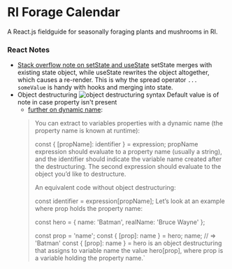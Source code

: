 # RI Forage Calendar
A React.js fieldguide for seasonally foraging plants and mushrooms in RI.

### React Notes
* [Stack overflow note on setState and useState](https://stackoverflow.com/questions/53574614/multiple-calls-to-state-updater-from-usestate-in-component-causes-multiple-re-re)
setState merges with existing state object, while useState rewrites the object altogether, which causes a re-render. This is why the spread operator `... someValue` is handy with hooks and merging into state.
* Object destructuring ![object destructuring syntax](https://dmitripavlutin.com/static/c6d9d0af2d1b6e8d0c88dad3f41f55f4/7842b/javascript-object-destructuring-infographic-2.png) Default value is of note in case property isn't present
  * [further on dynamic name](https://dmitripavlutin.com/javascript-object-destructuring/):  
  > You can extract to variables properties with a dynamic name (the property name is known at runtime):
  >
  > const { [propName]: identifier } = expression;
  > propName expression should evaluate to a property name (usually a string), and the identifier should indicate the variable name created after the destructuring. 
  > The second expression should evaluate to the object you’d like to destructure.
  >
  > An equivalent code without object destructuring:
  >
  > const identifier = expression[propName];
  > Let’s look at an example where prop holds the property name:
  >
  > const hero = {
  >  name: 'Batman',
  >  realName: 'Bruce Wayne'
  > };
  >
  > const prop = 'name';
  > const { [prop]: name } = hero;
  > name; // => 'Batman'
  > const { [prop]: name } = hero is an object destructuring that assigns to variable name the value hero[prop], where prop is a variable holding the property name.`
